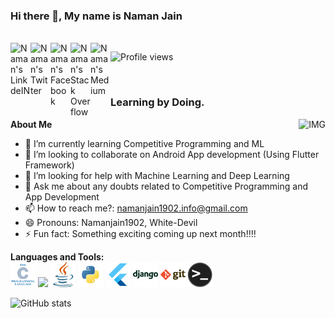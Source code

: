 ### Hi there 👋, My name is Naman Jain
<br/>
<a href="https://www.linkedin.com/in/naman-jain1902?lipi=urn%3Ali%3Apage%3Ad_flagship3_profile_view_base_contact_details%3B%2Br9TrcxtRUuWuF%2BUxYeKZg%3D%3D">
  <img align="left" alt="Naman's LinkdeIN" width="32px" src="https://cdn.jsdelivr.net/npm/simple-icons@v3/icons/linkedin.svg" />
</a>

<a href="https://twitter.com/NamanJa52299261">
  <img align="left" alt="Naman's Twitter" width="32px" src="https://cdn.jsdelivr.net/npm/simple-icons@v3/icons/twitter.svg" />
</a>

<a href="https://facebook.com/NamanJa52299261">
  <img align="left" alt="Naman's Facebook" width="32px" src="https://cdn.jsdelivr.net/npm/simple-icons@v3/icons/facebook.svg" />
</a>

<a href="https://stackoverflow.com/users/13606112/naman-jain">
  <img align="left" alt="Naman's Stack Overflow" width="32px" src="https://cdn.jsdelivr.net/npm/simple-icons@v3/icons/stackoverflow.svg" />
</a>


<a href="https://1902ben10.medium.com/">
  <img align="left" alt="Naman's Medium" width="32px" src="https://cdn.jsdelivr.net/npm/simple-icons@v3/icons/medium.svg" />
</a>


![Profile views](https://gpvc.arturio.dev/nj1902)  

<br />

### Learning by Doing.
 <img align="right" alt="IMG" src="https://imgs.xkcd.com/comics/python_environment.png" />
<!--https://media.giphy.com/media/ryKkajMOMjYCQ/giphy.gif-->

**About Me**
- 🌱 I’m currently learning Competitive Programming and ML 
- 👯 I’m looking to collaborate on Android App development (Using Flutter Framework) 
- 🤔 I’m looking for help with Machine Learning and Deep Learning 
- 💬 Ask me about any doubts related to Competitive Programming and App Development 
- 📫 How to reach me?: namanjain1902.info@gmail.com
- 😄 Pronouns: Namanjain1902, White-Devil
- ⚡ Fun fact: Something exciting coming up next month!!!! 

**Languages and Tools:**  
<code><img height="40" src="https://raw.githubusercontent.com/github/explore/80688e429a7d4ef2fca1e82350fe8e3517d3494d/topics/c/c.png"></code>
<img src="https://img.icons8.com/color/48/000000/c-plus-plus-logo.png"/>
<code><img height="40" src="https://raw.githubusercontent.com/github/explore/80688e429a7d4ef2fca1e82350fe8e3517d3494d/topics/java/java.png"></code>
<code><img height="40" src="https://raw.githubusercontent.com/github/explore/80688e429a7d4ef2fca1e82350fe8e3517d3494d/topics/python/python.png"></code>
<code><img height="40" src="https://raw.githubusercontent.com/github/explore/80688e429a7d4ef2fca1e82350fe8e3517d3494d/topics/flutter/flutter.png"></code>
<code><img height="40" src="https://raw.githubusercontent.com/github/explore/80688e429a7d4ef2fca1e82350fe8e3517d3494d/topics/django/django.png"></code>
<code><img height="40" src="https://raw.githubusercontent.com/github/explore/80688e429a7d4ef2fca1e82350fe8e3517d3494d/topics/git/git.png"></code>
<code><img height="40" src="https://raw.githubusercontent.com/github/explore/80688e429a7d4ef2fca1e82350fe8e3517d3494d/topics/terminal/terminal.png"></code>

![GitHub stats](https://github-readme-stats.vercel.app/api?username=nj1902&show_icons=truee&theme=radical)  

<!--
<span>
<img  src="https://github-readme-stats.vercel.app/api/top-langs/?username=nj1902&count_private=true&layout=compact" width="410"/>
 &nbsp;&nbsp;
</span>
-->

 


